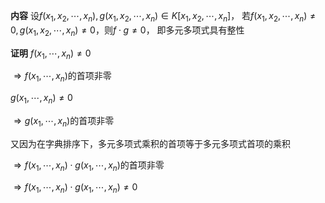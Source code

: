 **内容**
设$f(x_1,x_2,\cdots,x_n),g(x_1,x_2,\cdots,x_n)\in K[x_1,x_2,\cdots,x_n]$，
若$f(x_1,x_2,\cdots,x_n)\neq0,g(x_1,x_2,\cdots,x_n)\neq0$，则$f\cdot g\neq0$，
即多元多项式具有整性

**证明**
$f(x_1,\cdots,x_n)\neq0$

$\Rightarrow f(x_1,\cdots,x_n)$的首项非零

$g(x_1,\cdots,x_n)\neq0$

$\Rightarrow g(x_1,\cdots,x_n)$的首项非零

又因为在字典排序下，多元多项式乘积的首项等于多元多项式首项的乘积

$\Rightarrow f(x_1,\cdots,x_n)\cdot g(x_1,\cdots,x_n)$的首项非零

$\Rightarrow f(x_1,\cdots,x_n)\cdot g(x_1,\cdots,x_n)\neq0$